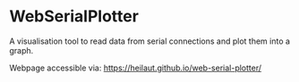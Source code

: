 # WebSerialPlotter
A visualisation tool to read data from serial connections and plot them into a graph.

Webpage accessible via: https://heilaut.github.io/web-serial-plotter/
